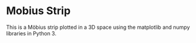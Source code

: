 # Mobius Strip
This is a Möbius strip plotted in a 3D space using the matplotlib and numpy libraries in Python 3.

